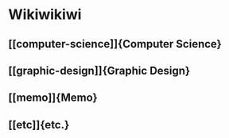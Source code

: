 # Wikiwikiwi

## [[computer-science]]{Computer Science}

## [[graphic-design]]{Graphic Design}

## [[memo]]{Memo}

## [[etc]]{etc.}
